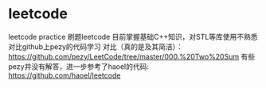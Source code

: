 # leetcode
leetcode practice
刷题leetcode
目前掌握基础C++知识，对STL等库使用不熟悉
对比github上pezy的代码学习
对比（真的是及其简洁）：https://github.com/pezy/LeetCode/tree/master/000.%20Two%20Sum
有些pezy并没有解答，进一步参考了haoel的代码:
https://github.com/haoel/leetcode